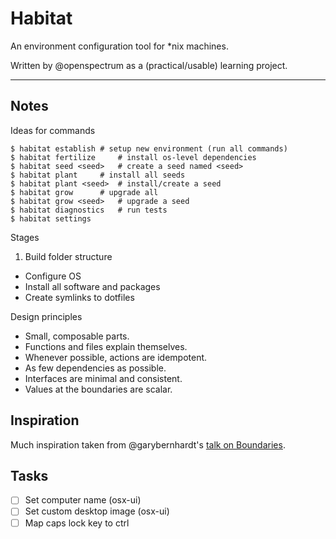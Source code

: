 # Habitat

An environment configuration tool for \*nix machines.

Written by @openspectrum as a (practical/usable) learning project.

- - -

## Notes

Ideas for commands

```shell
$ habitat establish	# setup new environment (run all commands)
$ habitat fertilize 	# install os-level dependencies
$ habitat seed <seed>	# create a seed named <seed>
$ habitat plant		# install all seeds
$ habitat plant <seed>  # install/create a seed
$ habitat grow 		# upgrade all
$ habitat grow <seed>   # upgrade a seed
$ habitat diagnostics   # run tests
$ habitat settings
```

Stages

1. Build folder structure
- Configure OS
- Install all software and packages
- Create symlinks to dotfiles

Design principles

- Small, composable parts.
- Functions and files explain themselves.
- Whenever possible, actions are idempotent.
- As few dependencies as possible.
- Interfaces are minimal and consistent.
- Values at the boundaries are scalar.

## Inspiration

Much inspiration taken from @garybernhardt's [talk on Boundaries](https://www.destroyallsoftware.com/talks/boundaries).

## Tasks

- [ ] Set computer name (osx-ui)
- [ ] Set custom desktop image (osx-ui)
- [ ] Map caps lock key to ctrl
